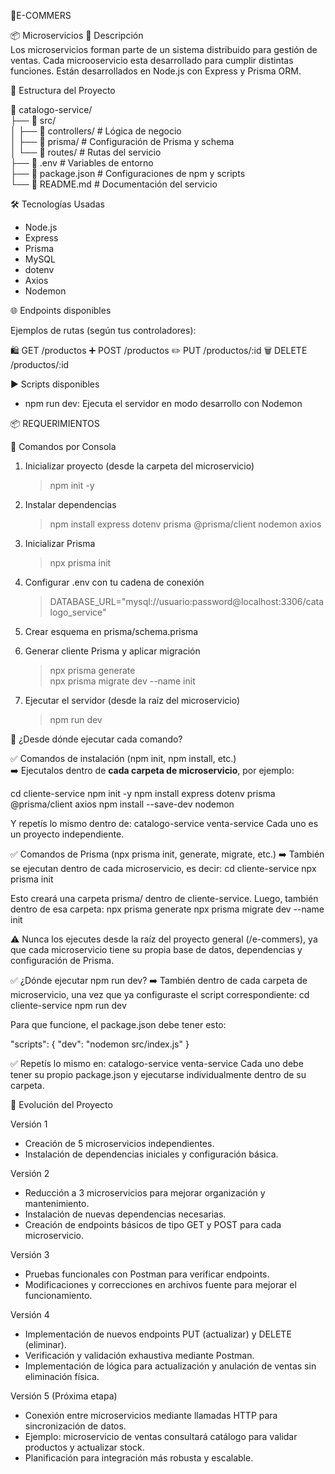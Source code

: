 🛒E-COMMERS

📦 Microservicios
📄 Descripción  
Los microservicios forman parte de un sistema distribuido para gestión de ventas. Cada microoservicio esta desarrollado para cumplir distintas funciones. Están desarrollados en Node.js con Express y Prisma ORM.

🧱 Estructura del Proyecto

📁 catalogo-service/  
├── 📁 src/  
│   ├── 📁 controllers/         # Lógica de negocio  
│   ├── 📁 prisma/              # Configuración de Prisma y schema  
│   └── 📁 routes/              # Rutas del servicio  
├── 📄 .env                     # Variables de entorno  
├── 📄 package.json             # Configuraciones de npm y scripts  
└── 📄 README.md                # Documentación del servicio  

🛠 Tecnologías Usadas  
- Node.js  
- Express  
- Prisma  
- MySQL  
- dotenv  
- Axios  
- Nodemon  

🌐 Endpoints disponibles

Ejemplos de rutas (según tus controladores):

🛍️ GET /productos
➕ POST /productos
✏️ PUT /productos/:id 
🗑️ DELETE /productos/:id 


▶️ Scripts disponibles  
- npm run dev: Ejecuta el servidor en modo desarrollo con Nodemon  

📦 REQUERIMIENTOS  

🔧 Comandos por Consola  

1. Inicializar proyecto (desde la carpeta del microservicio)  
   > npm init -y  

2. Instalar dependencias  
   > npm install express dotenv prisma @prisma/client nodemon axios  

3. Inicializar Prisma  
   > npx prisma init  

4. Configurar .env con tu cadena de conexión  
   > DATABASE_URL="mysql://usuario:password@localhost:3306/catalogo_service"  

5. Crear esquema en prisma/schema.prisma  

6. Generar cliente Prisma y aplicar migración  
   > npx prisma generate  
   > npx prisma migrate dev --name init  

7. Ejecutar el servidor (desde la raíz del microservicio)  
   > npm run dev  

📌 ¿Desde dónde ejecutar cada comando?

✅ Comandos de instalación (npm init, npm install, etc.)  
➡️ Ejecutalos dentro de **cada carpeta de microservicio**, por ejemplo:


cd cliente-service
npm init -y
npm install express dotenv prisma @prisma/client axios
npm install --save-dev nodemon


Y repetís lo mismo dentro de:
  catalogo-service
  venta-service
Cada uno es un proyecto independiente.

✅ Comandos de Prisma (npx prisma init, generate, migrate, etc.)
➡️ También se ejecutan dentro de cada microservicio, es decir:
  cd cliente-service
  npx prisma init

Esto creará una carpeta prisma/ dentro de cliente-service. Luego, también dentro de esa carpeta:
  npx prisma generate
  npx prisma migrate dev --name init

⚠️ Nunca los ejecutes desde la raíz del proyecto general (/e-commers), ya que cada microservicio tiene su propia base de datos, dependencias y configuración de Prisma.

✅ ¿Dónde ejecutar npm run dev?
➡️ También dentro de cada carpeta de microservicio, una vez que ya configuraste el script correspondiente:
  cd cliente-service
  npm run dev

Para que funcione, el package.json debe tener esto:

"scripts": {
  "dev": "nodemon src/index.js"
}

✅ Repetís lo mismo en:
  catalogo-service
  venta-service
Cada uno debe tener su propio package.json y ejecutarse individualmente dentro de su carpeta.

📝 Evolución del Proyecto

Versión 1
- Creación de 5 microservicios independientes.
- Instalación de dependencias iniciales y configuración básica.

Versión 2
- Reducción a 3 microservicios para mejorar organización y mantenimiento.
- Instalación de nuevas dependencias necesarias.
- Creación de endpoints básicos de tipo GET y POST para cada microservicio.

Versión 3
- Pruebas funcionales con Postman para verificar endpoints.
- Modificaciones y correcciones en archivos fuente para mejorar el funcionamiento.

Versión 4
- Implementación de nuevos endpoints PUT (actualizar) y DELETE (eliminar).
- Verificación y validación exhaustiva mediante Postman.
- Implementación de lógica para actualización y anulación de ventas sin eliminación física.

Versión 5 (Próxima etapa)
- Conexión entre microservicios mediante llamadas HTTP para sincronización de datos.
- Ejemplo: microservicio de ventas consultará catálogo para validar productos y actualizar stock.
- Planificación para integración más robusta y escalable.
